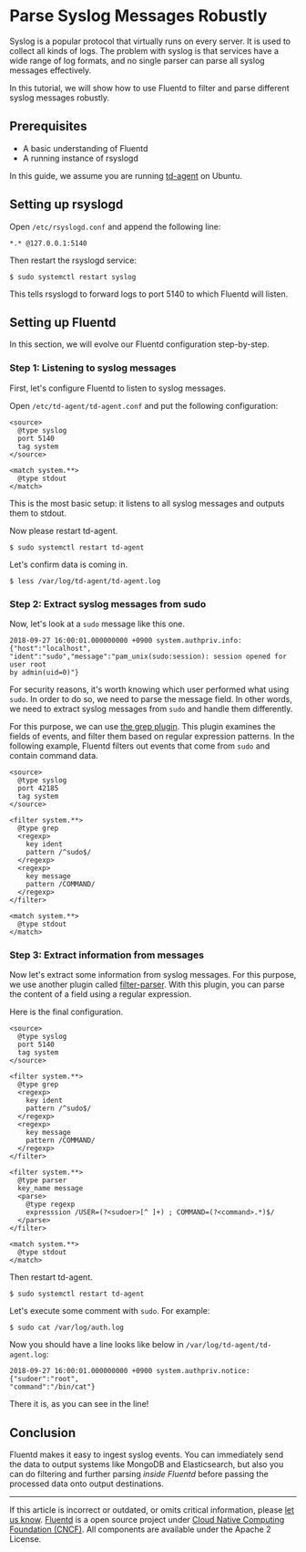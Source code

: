 # Parse Syslog Messages Robustly

Syslog is a popular protocol that virtually runs on every server. It is
used to collect all kinds of logs. The problem with syslog is that
services have a wide range of log formats, and no single parser can
parse all syslog messages effectively.

In this tutorial, we will show how to use Fluentd to filter and parse
different syslog messages robustly.


## Prerequisites

-   A basic understanding of Fluentd
-   A running instance of rsyslogd

In this guide, we assume you are running
[td-agent](https://www.fluentd.org/download) on Ubuntu.


## Setting up rsyslogd

Open `/etc/rsyslogd.conf` and append the following line:

``` {.CodeRay}
*.* @127.0.0.1:5140
```

Then restart the rsyslogd service:

``` {.CodeRay}
$ sudo systemctl restart syslog
```

This tells rsyslogd to forward logs to port 5140 to which Fluentd will
listen.


## Setting up Fluentd

In this section, we will evolve our Fluentd configuration step-by-step.


### Step 1: Listening to syslog messages

First, let's configure Fluentd to listen to syslog messages.

Open `/etc/td-agent/td-agent.conf` and put the following configuration:

``` {.CodeRay}
<source>
  @type syslog
  port 5140
  tag system
</source>

<match system.**>
  @type stdout
</match>
```

This is the most basic setup: it listens to all syslog messages and
outputs them to stdout.

Now please restart td-agent.

``` {.CodeRay}
$ sudo systemctl restart td-agent
```

Let's confirm data is coming in.

``` {.CodeRay}
$ less /var/log/td-agent/td-agent.log
```


### Step 2: Extract syslog messages from sudo

Now, let's look at a `sudo` message like this one.

``` {.CodeRay}
2018-09-27 16:00:01.000000000 +0900 system.authpriv.info: {"host":"localhost",
"ident":"sudo","message":"pam_unix(sudo:session): session opened for user root
by admin(uid=0)"}
```

For security reasons, it's worth knowing which user performed what using
`sudo`. In order to do so, we need to parse the message field. In other
words, we need to extract syslog messages from `sudo` and handle them
differently.

For this purpose, we can use [the grep plugin](/plugins/filter/filter-grep.md). This plugin
examines the fields of events, and filter them based on regular
expression patterns. In the following example, Fluentd filters out
events that come from `sudo` and contain command data.

``` {.CodeRay}
<source>
  @type syslog
  port 42185
  tag system
</source>

<filter system.**>
  @type grep
  <regexp>
    key ident
    pattern /^sudo$/
  </regexp>
  <regexp>
    key message
    pattern /COMMAND/
  </regexp>
</filter>

<match system.**>
  @type stdout
</match>
```


### Step 3: Extract information from messages

Now let's extract some information from syslog messages. For this
purpose, we use another plugin called [filter-parser](/plugins/filter/filter_parser.md).
With this plugin, you can parse the content of a field using a regular
expression.

Here is the final configuration.

``` {.CodeRay}
<source>
  @type syslog
  port 5140
  tag system
</source>

<filter system.**>
  @type grep
  <regexp>
    key ident
    pattern /^sudo$/
  </regexp>
  <regexp>
    key message
    pattern /COMMAND/
  </regexp>
</filter>

<filter system.**>
  @type parser
  key_name message
  <parse>
    @type regexp
    expresssion /USER=(?<sudoer>[^ ]+) ; COMMAND=(?<command>.*)$/
  </parse>
</filter>

<match system.**>
  @type stdout
</match>
```

Then restart td-agent.

``` {.CodeRay}
$ sudo systemctl restart td-agent
```

Let's execute some comment with `sudo`. For example:

``` {.CodeRay}
$ sudo cat /var/log/auth.log
```

Now you should have a line looks like below in
`/var/log/td-agent/td-agent.log`:

``` {.CodeRay}
2018-09-27 16:00:01.000000000 +0900 system.authpriv.notice: {"sudoer":"root",
"command":"/bin/cat"}
```

There it is, as you can see in the line!


## Conclusion

Fluentd makes it easy to ingest syslog events. You can immediately send
the data to output systems like MongoDB and Elasticsearch, but also you
can do filtering and further parsing *inside Fluentd* before passing the
processed data onto output destinations.


------------------------------------------------------------------------

If this article is incorrect or outdated, or omits critical information, please [let us know](https://github.com/fluent/fluentd-docs/issues?state=open).
[Fluentd](http://www.fluentd.org/) is a open source project under [Cloud Native Computing Foundation (CNCF)](https://cncf.io/). All components are available under the Apache 2 License.
